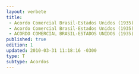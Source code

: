 ```yaml
---
layout: verbete
title:
 - Acordo Comercial Brasil-Estados Unidos (1935)
 - Acordo Comercial Brasil-Estados Unidos (1935)
 - ACORDO COMERCIAL BRASIL-ESTADOS UNIDOS (1935)
published: true
edition: 1  
updated: 2010-03-31 11:18:16 -0300
type: T
subtype: Acordos
---
```


